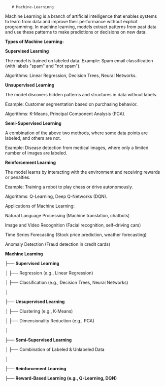        # Machine-Learninng
Machine Learning is a branch of artificial intelligence that enables systems to learn from data and improve their performance without explicit programming. In machine learning, models extract patterns from past data and use these patterns to make predictions or decisions on new data.

**Types of Machine Learning:**

**Supervised Learning**

The model is trained on labeled data.
Example: Spam email classification (with labels "spam" and "not spam").

Algorithms: Linear Regression, Decision Trees, Neural Networks.

**Unsupervised Learning**

The model discovers hidden patterns and structures in data without labels.

Example: Customer segmentation based on purchasing behavior.

Algorithms: K-Means, Principal Component Analysis (PCA).

**Semi-Supervised Learning**

A combination of the above two methods, where some data points are labeled, and others are not.

Example: Disease detection from medical images, where only a limited number of images are labeled.

**Reinforcement Learning**

The model learns by interacting with the environment and receiving rewards or penalties.

Example: Training a robot to play chess or drive autonomously.

Algorithms: Q-Learning, Deep Q-Networks (DQN).

Applications of Machine Learning:

Natural Language Processing (Machine translation, chatbots)

Image and Video Recognition (Facial recognition, self-driving cars)

Time Series Forecasting (Stock price prediction, weather forecasting)

Anomaly Detection (Fraud detection in credit cards)



 

**Machine Learning**

├── **Supervised Learning**

│     ├── Regression (e.g., Linear Regression)

│    ├── Classification (e.g., Decision Trees, Neural Networks)

│

├── **Unsupervised Learning**

│    ├── Clustering (e.g., K-Means)

│    ├── Dimensionality Reduction (e.g., PCA)

│

├── **Semi-Supervised Learning**

│     ├── Combination of Labeled & Unlabeled Data

│

├── **Reinforcement Learning**

├── **Reward-Based Learning (e.g., Q-Learning, DQN)**



